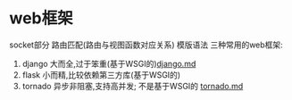 # web框架
socket部分
路由匹配(路由与视图函数对应关系)
模版语法
三种常用的web框架:
1. django 大而全,过于笨重(基于WSGI的)[django.md](../框架/web框架/django/django.md)
2. flask 小而精,比较依赖第三方库(基于WSGI的) 
3. tornado 异步非阻塞,支持高并发; 不是基于WSGI的 [tornado.md](../框架/web框架/tornado/tornado.md)

